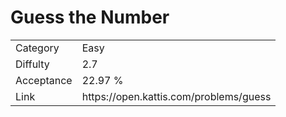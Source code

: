 # Guess the Number

<table>
    <tr>
        <td>Category</td>
        <td>Easy</td>
    </tr>
    <tr>
        <td>Diffulty</td>
        <td>2.7</td>
    </tr>
    <tr>
        <td>Acceptance</td>
        <td>22.97 %</td>
    </tr>
    <tr>
        <td>Link</td>
        <td>https://open.kattis.com/problems/guess</td>
    </tr>
</table>